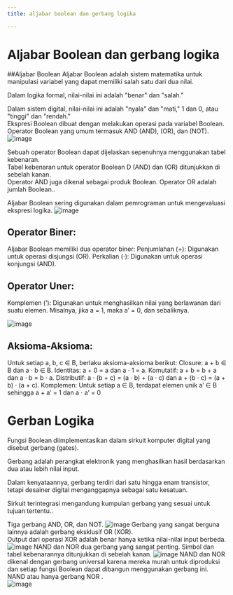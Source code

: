 ```yaml
---
title: aljabar boolean dan gerbang logika

---
```


# Aljabar Boolean dan gerbang logika
##Aljabar Boolean
Aljabar Boolean adalah sistem matematika untuk manipulasi variabel yang dapat memiliki salah satu dari dua nilai.  

Dalam logika formal, nilai-nilai ini adalah "benar" dan "salah."  

Dalam sistem digital, nilai-nilai ini adalah "nyala" dan "mati," 1 dan 0, atau "tinggi" dan "rendah."  
Ekspresi Boolean dibuat dengan melakukan operasi pada variabel Boolean.  
Operator Boolean yang umum termasuk AND (AND), (OR), dan (NOT).
![image](https://hackmd.io/_uploads/r1Yof4cJke.png)

Sebuah operator Boolean dapat dijelaskan sepenuhnya menggunakan tabel kebenaran.  
Tabel kebenaran untuk operator Boolean D (AND) dan (OR) ditunjukkan di sebelah kanan.  
Operator AND  juga dikenal sebagai produk Boolean. Operator OR adalah jumlah Boolean..

Aljabar Boolean sering digunakan dalam pemrograman untuk mengevaluasi ekspresi logika.
![image](https://hackmd.io/_uploads/BJmhb45J1l.png)


## Operator Biner:
Aljabar Boolean memiliki dua operator biner:
Penjumlahan (+): Digunakan untuk operasi disjungsi (OR).
Perkalian (⋅): Digunakan untuk operasi konjungsi (AND).

## Operator Uner:
Komplemen (’): Digunakan untuk menghasilkan nilai yang berlawanan dari suatu elemen. Misalnya, jika a = 1, maka a’ = 0, dan sebaliknya.


![image](https://hackmd.io/_uploads/Hy4g-Vq1ke.png)

## Aksioma-Aksioma:
Untuk setiap a, b, c ∈ B, berlaku aksioma-aksioma berikut:
Closure: a + b ∈ B dan a ⋅ b ∈ B.
Identitas: a + 0 = a dan a ⋅ 1 = a.
Komutatif: a + b = b + a dan a ⋅ b = b ⋅ a.
Distributif: a ⋅ (b + c) = (a ⋅ b) + (a ⋅ c) dan a + (b ⋅ c) = (a + b) ⋅ (a + c).
Komplemen: Untuk setiap a ∈ B, terdapat elemen unik a’ ∈ B sehingga a + a’ = 1 dan a ⋅ a’ = 0

# Gerban Logika

Fungsi Boolean diimplementasikan dalam sirkuit komputer digital yang disebut gerbang (gates).  

Gerbang adalah perangkat elektronik yang menghasilkan hasil berdasarkan dua atau lebih nilai input.  

Dalam kenyataannya, gerbang terdiri dari satu hingga enam transistor, tetapi desainer digital menganggapnya sebagai satu kesatuan.  

Sirkuit terintegrasi mengandung kumpulan gerbang yang sesuai untuk tujuan tertentu..

Tiga gerbang AND, OR, dan  NOT.
![image](https://hackmd.io/_uploads/B1NamEqJJg.png)
Gerbang yang sangat berguna lainnya adalah gerbang eksklusif OR (XOR).  
Output dari operasi XOR adalah benar hanya ketika nilai-nilai input berbeda.
![image](https://hackmd.io/_uploads/SylM4N9yyl.png)
NAND dan NOR dua gerbang yang sangat penting. Simbol dan tabel kebenarannya ditunjukkan di sebelah kanan. 
![image](https://hackmd.io/_uploads/rJxBV4cJyl.png)
NAND dan NOR dikenal dengan gerbang universal  karena mereka murah untuk diproduksi dan setiap fungsi Boolean dapat dibangun menggunakan gerbang ini. NAND atau hanya gerbang NOR .  
![image](https://hackmd.io/_uploads/SyrOEV5JJe.png)


